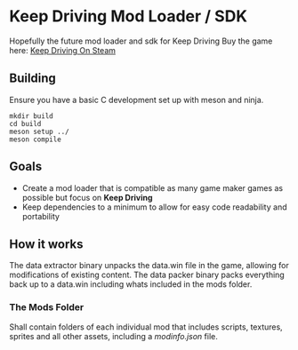 # Keep Driving Mod Loader / SDK

Hopefully the future mod loader and sdk for Keep Driving
Buy the game here: [Keep Driving On Steam](https://store.steampowered.com/app/2756920/Keep_Driving/)

## Building
Ensure you have a basic C development set up with meson and ninja.
```
mkdir build
cd build
meson setup ../
meson compile
```

## Goals
- Create a mod loader that is compatible as many game maker games as possible but focus on **Keep Driving**
- Keep dependencies to a minimum to allow for easy code readability and portability

## How it works
The data extractor binary unpacks the data.win file in the game, allowing for modifications of existing content.
The data packer binary packs everything back up to a data.win including whats included in the mods folder.
### The Mods Folder
Shall contain folders of each individual mod that includes scripts, textures, sprites and all other assets, including a *modinfo.json* file.
